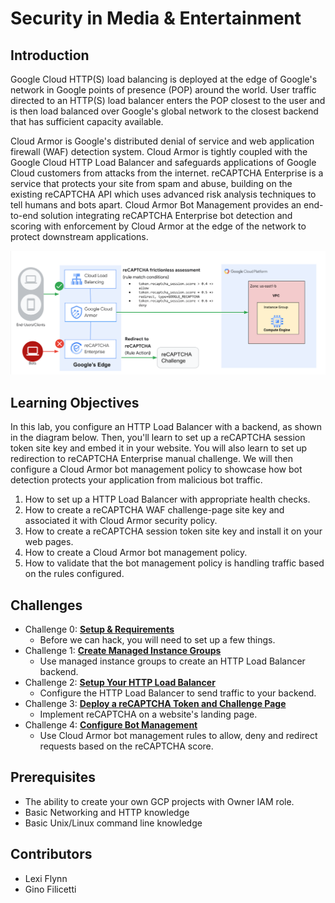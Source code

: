 # Security in Media & Entertainment
## Introduction
Google Cloud HTTP(S) load balancing is deployed at the edge of Google's network in Google points of presence (POP) around the world. User traffic directed to an HTTP(S) load balancer enters the POP closest to the user and is then load balanced over Google's global network to the closest backend that has sufficient capacity available.

Cloud Armor is Google's distributed denial of service and web application firewall (WAF) detection system. Cloud Armor is tightly coupled with the Google Cloud HTTP Load Balancer and safeguards applications of Google Cloud customers from attacks from the internet. reCAPTCHA Enterprise is a service that protects your site from spam and abuse, building on the existing reCAPTCHA API which uses advanced risk analysis techniques to tell humans and bots apart. Cloud Armor Bot Management provides an end-to-end solution integrating reCAPTCHA Enterprise bot detection and scoring with enforcement by Cloud Armor at the edge of the network to protect downstream applications.

![Security Architecture](Images/security-architecture.png)

## Learning Objectives
In this lab, you configure an HTTP Load Balancer with a backend, as shown in the diagram below. Then, you'll learn to set up a reCAPTCHA session token site key and embed it in your website. You will also learn to set up redirection to reCAPTCHA Enterprise manual challenge. We will then configure a Cloud Armor bot management policy to showcase how bot detection protects your application from malicious bot traffic.

1. How to set up a HTTP Load Balancer with appropriate health checks.
1. How to create a reCAPTCHA WAF challenge-page site key and associated it with Cloud Armor security policy.
1. How to create a reCAPTCHA session token site key and install it on your web pages.
1. How to create a Cloud Armor bot management policy.
1. How to validate that the bot management policy is handling traffic based on the rules configured.

## Challenges
- Challenge 0: **[Setup & Requirements](Student/Challenge-00.md)**
   - Before we can hack, you will need to set up a few things.
- Challenge 1: **[Create Managed Instance Groups](Student/Challenge-01.md)**
   - Use managed instance groups to create an HTTP Load Balancer backend.
- Challenge 2: **[Setup Your HTTP Load Balancer](Student/Challenge-02.md)**
   - Configure the HTTP Load Balancer to send traffic to your backend.
- Challenge 3: **[Deploy a reCAPTCHA Token and Challenge Page](Student/Challenge-03.md)**
   - Implement reCAPTCHA on a website's landing page. 
- Challenge 4: **[Configure Bot Management](Student/Challenge-04.md)**
   - Use Cloud Armor bot management rules to allow, deny and redirect requests based on the reCAPTCHA score.

## Prerequisites
- The ability to create your own GCP projects with Owner IAM role.
- Basic Networking and HTTP knowledge
- Basic Unix/Linux command line knowledge

## Contributors
- Lexi Flynn
- Gino Filicetti

